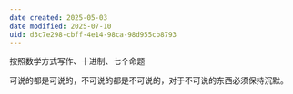 ```yaml
---
date created: 2025-05-03
date modified: 2025-07-10
uid: d3c7e298-cbff-4e14-98ca-98d955cb8793
---
```


按照数学方式写作、十进制、七个命题

可说的都是可说的，不可说的都是不可说的，对于不可说的东西必须保持沉默。
